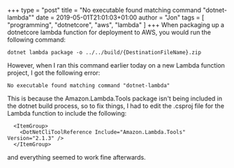 +++
type = "post"
title = "No executable found matching command \"dotnet-lambda\""
date = 2019-05-01T21:01:03+01:00
author = "Jon"
tags = [
  "programming",
  "dotnetcore",
  "aws",
  "lambda"
]
+++
When packaging up a dotnetcore lambda function for deployment to AWS, you would run the following command:

```
dotnet lambda package -o ../../build/{DestinationFileName}.zip
```

However, when I ran this command earlier today on a new Lambda function project, I got the following error:

```
No executable found matching command "dotnet-lambda"
```

This is because the Amazon.Lambda.Tools package isn't being included in the dotnet build process, so to fix things, I had to edit the .csproj file for the Lambda function to include the following:

```
  <ItemGroup>
    <DotNetCliToolReference Include="Amazon.Lambda.Tools" Version="2.1.3" />
  </ItemGroup>
```

and everything seemed to work fine afterwards.